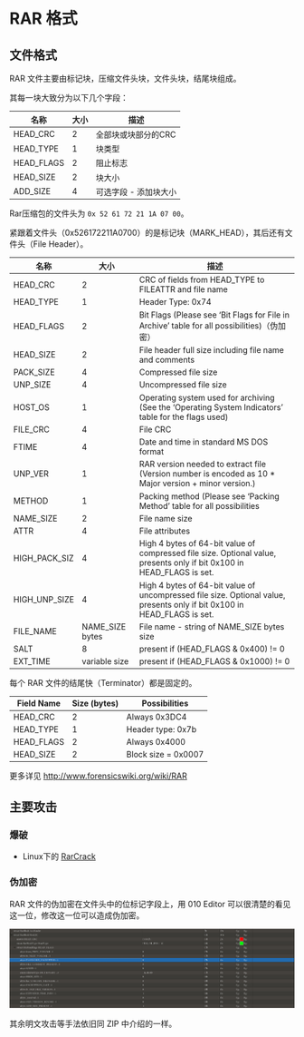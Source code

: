 # RAR 格式

## 文件格式

RAR 文件主要由标记块，压缩文件头块，文件头块，结尾块组成。

其每一块大致分为以下几个字段：

| 名称       | 大小 | 描述                  |
| ---------- | ---- | --------------------- |
| HEAD_CRC   | 2    | 全部块或块部分的CRC   |
| HEAD_TYPE  | 1    | 块类型                |
| HEAD_FLAGS | 2    | 阻止标志              |
| HEAD_SIZE  | 2    | 块大小                |
| ADD_SIZE   | 4    | 可选字段 - 添加块大小 |

Rar压缩包的文件头为 `0x 52 61 72 21 1A 07 00`。

紧跟着文件头（0x526172211A0700）的是标记块（MARK_HEAD），其后还有文件头（File Header）。

| 名称          | 大小            | 描述                                                                                                                     |
| ------------- | --------------- | ------------------------------------------------------------------------------------------------------------------------ |
| HEAD_CRC      | 2               | CRC of fields from HEAD_TYPE to FILEATTR and file name                                                                   |
| HEAD_TYPE     | 1               | Header Type: 0x74                                                                                                        |
| HEAD_FLAGS    | 2               | Bit Flags (Please see ‘Bit Flags for File in Archive’ table for all possibilities)（伪加密）                           |
| HEAD_SIZE     | 2               | File header full size including file name and comments                                                                   |
| PACK_SIZE     | 4               | Compressed file size                                                                                                     |
| UNP_SIZE      | 4               | Uncompressed file size                                                                                                   |
| HOST_OS       | 1               | Operating system used for archiving (See the ‘Operating System Indicators’ table for the flags used)                   |
| FILE_CRC      | 4               | File CRC                                                                                                                 |
| FTIME         | 4               | Date and time in standard MS DOS format                                                                                  |
| UNP_VER       | 1               | RAR version needed to extract file (Version number is encoded as 10 * Major version + minor version.)                    |
| METHOD        | 1               | Packing method (Please see ‘Packing Method’ table for all possibilities                                                |
| NAME_SIZE     | 2               | File name size                                                                                                           |
| ATTR          | 4               | File attributes                                                                                                          |
| HIGH_PACK_SIZ | 4               | High 4 bytes of 64-bit value of compressed file size. Optional value, presents only if bit 0x100 in HEAD_FLAGS is set.   |
| HIGH_UNP_SIZE | 4               | High 4 bytes of 64-bit value of uncompressed file size. Optional value, presents only if bit 0x100 in HEAD_FLAGS is set. |
| FILE_NAME     | NAME_SIZE bytes | File name - string of NAME_SIZE bytes size                                                                               |
| SALT          | 8               | present if (HEAD_FLAGS & 0x400) != 0                                                                                     |
| EXT_TIME      | variable size   | present if (HEAD_FLAGS & 0x1000) != 0                                                                                    |

每个 RAR 文件的结尾快（Terminator）都是固定的。

| Field Name | Size (bytes) | Possibilities       |
| ---------- | ------------ | ------------------- |
| HEAD_CRC   | 2            | Always 0x3DC4       |
| HEAD_TYPE  | 1            | Header type: 0x7b   |
| HEAD_FLAGS | 2            | Always 0x4000       |
| HEAD_SIZE  | 2            | Block size = 0x0007 |

更多详见 <http://www.forensicswiki.org/wiki/RAR>

## 主要攻击

### 爆破

-   Linux下的 [RarCrack](http://rarcrack.sourceforge.net/)

### 伪加密

RAR 文件的伪加密在文件头中的位标记字段上，用 010 Editor 可以很清楚的看见这一位，修改这一位可以造成伪加密。

![](./figure/6.png)

其余明文攻击等手法依旧同 ZIP 中介绍的一样。
